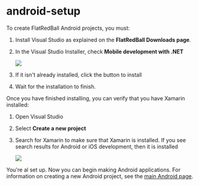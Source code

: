 # android-setup

&#x20; To create FlatRedBall Android projects, you must:

1. Install Visual Studio as explained on the **FlatRedBall Downloads page**.
2.  In the Visual Studio Installer, check **Mobile development with .NET**

    ![](../../../../../media/2021-05-img\_609a8a6fe4466.png)
3. If it isn't already installed, click the button to install
4. Wait for the installation to finish.

Once you have finished installing, you can verify that you have Xamarin installed:

1. Open Visual Studio
2. Select **Create a new project**
3.  Search for Xamarin to make sure that Xamarin is installed. If you see search results for Android or iOS development, then it is installed

    ![](../../../../../media/2022-03-img\_62361bd3833b5.png)

You're al set up. Now you can begin making Android applications. For information on creating a new Android project, see the [main Android page](../glue-how-to-create-a-flatredball-android-project.md). &#x20;
